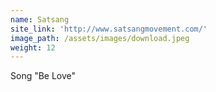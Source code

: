 ```yaml
---
name: Satsang
site_link: 'http://www.satsangmovement.com/'
image_path: /assets/images/download.jpeg
weight: 12
---
```



Song "Be Love"&nbsp;